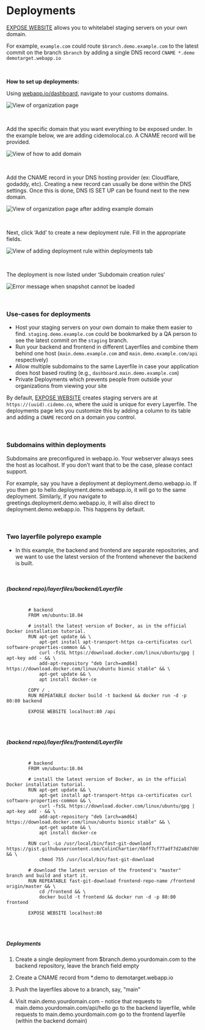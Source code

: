 # Deployments

[EXPOSE WEBSITE](/docs/layerfile-reference/expose-website) allows you to whitelabel staging servers on your own domain.

For example, `example.com` could route `$branch.demo.example.com` to the latest commit on the branch `$branch` by adding a single DNS record `CNAME *.demo demotarget.webapp.io`

<br />

**How to set up deployments:**

Using [webapp.io/dashboard](/dashboard), navigate to your customs domains.

![View of organization page](/docs/resources/deployment1.png)

<br />

Add the specific domain that you want everything to be exposed under. In the example below, we are adding cidemolocal.co. A CNAME record will be provided.

![View of how to add domain](/docs/resources/deployment2.png)

<br />

Add the CNAME record in your DNS hosting provider (ex: Cloudflare, godaddy, etc). Creating a new record can usually be done within the DNS settings. Once this is done, DNS IS SET UP can be found next to the new domain.

![View of organization page after adding example domain](/docs/resources/deployment3.png)

<br />

Next, click ‘Add’ to create a new deployment rule. Fill in the appropriate fields.

![View of adding deployment rule within deployments tab](/docs/resources/deployment4.png)

<br />

The deployment is now listed under ‘Subdomain creation rules’

![Error message when snapshot cannot be loaded](/docs/resources/deployment5.png)

<br />

### Use-cases for deployments

- Host your staging servers on your own domain to make them easier to find. `staging.demo.example.com` could be bookmarked by a QA person to see the latest commit on the `staging` branch.
- Run your backend and frontend in different Layerfiles and combine them behind one host (`main.demo.example.com` and `main.demo.example.com/api` respectively)
- Allow multiple subdomains to the same Layerfile in case your application does host based routing (e.g., `dashboard.main.demo.example.com`)
- Private Deployments which prevents people from outside your organizations from viewing your site

By default, [EXPOSE WEBSITE](/docs/layerfile-reference/expose-website) creates staging servers are at `https://(uuid).cidemo.co`, where the uuid is unique for every Layerfile. The deployments page lets you customize this by adding a column to its table and adding a `CNAME` record on a domain you control.

<br />

### Subdomains within deployments

Subdomains are preconfigured in webapp.io. Your webserver always sees the host as localhost. If you don’t want that to be the case, please contact support.

For example, say you have a deployment at deployment.demo.webapp.io. If you then go to hello.deployment.demo.webapp.io, it will go to the same deployment. Similarly, if you navigate to greetings.deployment.demo.webapp.io, it will also direct to deployment.demo.webapp.io. This happens by default.

<br />

### Two layerfile polyrepo example

- In this example, the backend and frontend are separate repositories, and we want to use the latest version of the frontend whenever the backend is built.

<br />

##### (backend repo)/layerfiles/backend/Layerfile

<pre>
    <code class="language-html CodeHighlight">
        # backend
        FROM vm/ubuntu:18.04
        
        # install the latest version of Docker, as in the official Docker installation tutorial.
        RUN apt-get update && \
            apt-get install apt-transport-https ca-certificates curl software-properties-common && \
            curl -fsSL https://download.docker.com/linux/ubuntu/gpg | apt-key add - && \
            add-apt-repository "deb [arch=amd64] https://download.docker.com/linux/ubuntu bionic stable" && \
            apt-get update && \
            apt install docker-ce
        
        COPY / .
        RUN REPEATABLE docker build -t backend && docker run -d -p 80:80 backend
        
        EXPOSE WEBSITE localhost:80 /api
    </code>
</pre>

<br />

##### (backend repo)/layerfiles/frontend/Layerfile

<pre>
    <code class="language-html CodeHighlight">
        # backend
        FROM vm/ubuntu:18.04
        
        # install the latest version of Docker, as in the official Docker installation tutorial.
        RUN apt-get update && \
            apt-get install apt-transport-https ca-certificates curl software-properties-common && \
            curl -fsSL https://download.docker.com/linux/ubuntu/gpg | apt-key add - && \
            add-apt-repository "deb [arch=amd64] https://download.docker.com/linux/ubuntu bionic stable" && \
            apt-get update && \
            apt install docker-ce
        
        RUN curl -Lo /usr/local/bin/fast-git-download https://gist.githubusercontent.com/ColinChartier/6bff7cf77adf7d2a8d7d699a5deed707/raw/0b89b3037548ce7e4fb24bea96628014da1bbf05/download && \
            chmod 755 /usr/local/bin/fast-git-download
        
        # download the latest version of the frontend's "master" branch and build and start it.
        RUN REPEATABLE fast-git-download frontend-repo-name /frontend origin/master && \
            cd /frontend && \
            docker build -t frontend && docker run -d -p 80:80 frontend
        
        EXPOSE WEBSITE localhost:80
    </code>
</pre>

<br />

##### Deployments

1. Create a single deployment from $branch.demo.yourdomain.com to the backend repository, leave the branch field empty

2. Create a CNAME record from *.demo to demotarget.webapp.io

3. Push the layerfiles above to a branch, say, "main"

4. Visit main.demo.yourdomain.com - notice that requests to main.demo.yourdomain.com/api/hello go to the backend layerfile, while requests to main.demo.yourdomain.com go to the frontend layerfile (within the backend domain)

<br />